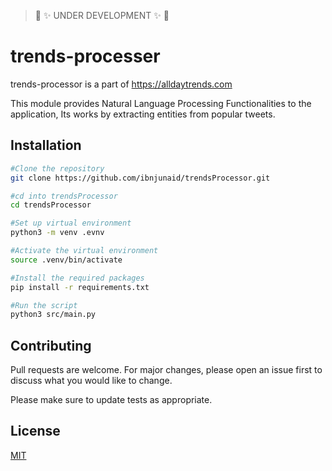 > :construction: :sparkles: UNDER DEVELOPMENT :sparkles: :construction:
# trends-processer

trends-processor is a part of https://alldaytrends.com

This module provides Natural Language Processing Functionalities to the application,
Its works by extracting entities from popular tweets.

## Installation

```bash
#Clone the repository
git clone https://github.com/ibnjunaid/trendsProcessor.git

#cd into trendsProcessor
cd trendsProcessor

#Set up virtual environment
python3 -m venv .evnv

#Activate the virtual environment
source .venv/bin/activate

#Install the required packages
pip install -r requirements.txt

#Run the script
python3 src/main.py

```

## Contributing
Pull requests are welcome. For major changes, please open an issue first to discuss what you would like to change.

Please make sure to update tests as appropriate.

## License
[MIT](https://choosealicense.com/licenses/mit/)
